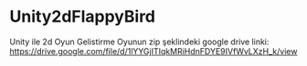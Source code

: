 # Unity2dFlappyBird
Unity ile 2d Oyun Gelistirme
Oyunun zip şeklindeki google drive linki: https://drive.google.com/file/d/1lYYGjITIqkMRiHdnFDYE9IVfWvLXzH_k/view
